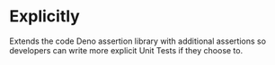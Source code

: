 # Explicitly

Extends the code Deno assertion library with additional assertions so developers can write more explicit Unit Tests if they choose to.